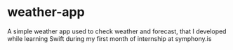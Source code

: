 # weather-app
 A simple weather app used to check weather and forecast, that I developed while learning Swift during my first month of internship at symphony.is

